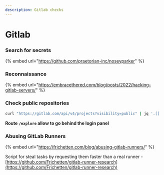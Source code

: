 ```yaml
---
description: Gitlab checks
---
```


# Gitlab

### Search for secrets

{% embed url="https://github.com/praetorian-inc/noseyparker" %}

### Reconnaissance

{% embed url="https://embracethered.com/blog/posts/2022/hacking-gitlab-servers/" %}

### Check public repositories

```bash
curl "https://gitlab.com/api/v4/projects?visibility=public" | jq '.[] | {name, path, web_url}'
```

**Route `/explore` allow to go behind the login panel**



### Abusing GitLab Runners

{% embed url="https://frichetten.com/blog/abusing-gitlab-runners/" %}

Script for steal tasks by requesting them faster than a real runner - [https://github.com/Frichetten/gitlab-runner-research](https://github.com/Frichetten/gitlab-runner-research)
